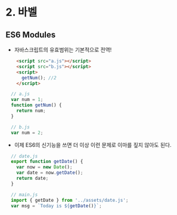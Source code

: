 # 2. 바벨

## ES6 Modules

- 자바스크립트의 유효범위는 기본적으로 전역!

```HTML
    <script src="a.js"></script>
    <script src="b.js"></script>
    <script>
      getNum(); //2
    </script>
```

```Javascript
  // a.js
  var num = 1;
  function getNum() {
    return num;
  }
```

```Javascript
  // b.js
  var num = 2;
```

- 이제 ES6의 신기능을 쓰면 더 이상 이런 문제로 이마를 짚지 않아도 된다.

```Javascript
  // date.js
  export function getDate() {
    var now = new Date();
    var date = now.getDate();
    return date;
  }
```

```Javascript
  // main.js
  import { getDate } from '../assets/date.js';
  var msg = `Today is ${getDate()}`;
```
